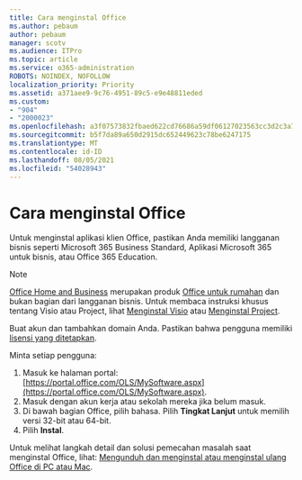 ```yaml
---
title: Cara menginstal Office
ms.author: pebaum
author: pebaum
manager: scotv
ms.audience: ITPro
ms.topic: article
ms.service: o365-administration
ROBOTS: NOINDEX, NOFOLLOW
localization_priority: Priority
ms.assetid: a371aee9-9c76-4951-89c5-e9e48811eded
ms.custom:
- "904"
- "2000023"
ms.openlocfilehash: a3f07573832fbaed622cd76686a59df06127023563cc3d2c3a7e710cbf45accd
ms.sourcegitcommit: b5f7da89a650d2915dc652449623c78be6247175
ms.translationtype: MT
ms.contentlocale: id-ID
ms.lasthandoff: 08/05/2021
ms.locfileid: "54028943"
---
```

# <a name="how-to-install-office"></a>Cara menginstal Office

Untuk menginstal aplikasi klien Office, pastikan Anda memiliki langganan bisnis seperti Microsoft 365 Business Standard, Aplikasi Microsoft 365 untuk bisnis, atau Office 365 Education.
  
> [!NOTE]
> [Office Home and Business](https://support.microsoft.com/office/28cbc8cf-1332-4f04-9123-9b660abb629e?wt.mc_id=Alchemy_ClientDIA) merupakan produk [Office untuk rumahan](https://support.microsoft.com/office/28cbc8cf-1332-4f04-9123-9b660abb629e?wt.mc_id=alchemy_clientdia) dan bukan bagian dari langganan bisnis. Untuk membaca instruksi khusus tentang Visio atau Project, lihat [Menginstal Visio](https://support.microsoft.com/office/f98f21e3-aa02-4827-9167-ddab5b025710?wt.mc_id=Alchemy_ClientDIA) atau [Menginstal Project](https://support.microsoft.com/office/7059249b-d9fe-4d61-ab96-5c5bf435f281?wt.mc_id=Alchemy_ClientDIA).

Buat akun dan tambahkan domain Anda. Pastikan bahwa pengguna memiliki [lisensi yang ditetapkan](https://docs.microsoft.com/microsoft-365/admin/add-users/add-users).

Minta setiap pengguna:

1. Masuk ke halaman portal: [https://portal.office.com/OLS/MySoftware.aspx](https://portal.office.com/OLS/MySoftware.aspx).
2. Masuk dengan akun kerja atau sekolah mereka jika belum masuk.
3. Di bawah bagian Office, pilih bahasa. Pilih **Tingkat Lanjut** untuk memilih versi 32-bit atau 64-bit.
4. Pilih **Instal**.

Untuk melihat langkah detail dan solusi pemecahan masalah saat menginstal Office, lihat: [Mengunduh dan menginstal atau menginstal ulang Office di PC atau Mac](https://support.office.com/article/4414eaaf-0478-48be-9c42-23adc4716658?wt.mc_id=Alchemy_ClientDIA).
